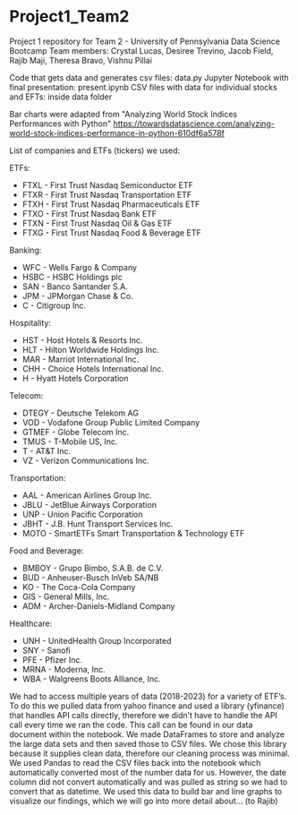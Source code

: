 # Project1_Team2
Project 1 repository for Team 2 - University of Pennsylvania Data Science Bootcamp
Team members: Crystal Lucas, Desiree Trevino, Jacob Field, Rajib Maji, Theresa Bravo, Vishnu Pillai

Code that gets data and generates csv files: data.py
Jupyter Notebook with final presentation: present.ipynb
CSV files with data for individual stocks and EFTs: inside data folder

Bar charts were adapted from "Analyzing World Stock Indices Performances with Python"
https://towardsdatascience.com/analyzing-world-stock-indices-performance-in-python-610df6a578f

List of companies and ETFs (tickers) we used:

ETFs:
* FTXL - First Trust Nasdaq Semiconductor ETF
* FTXR - First Trust Nasdaq Transportation ETF
* FTXH - First Trust Nasdaq Pharmaceuticals ETF
* FTXO - First Trust Nasdaq Bank ETF
* FTXN - First Trust Nasdaq Oil & Gas ETF
* FTXG - First Trust Nasdaq Food & Beverage ETF

Banking:
* WFC - Wells Fargo & Company
* HSBC - HSBC Holdings plc
* SAN - Banco Santander S.A.
* JPM - JPMorgan Chase & Co.
* C - Citigroup Inc.
  
Hospitality:
* HST - Host Hotels & Resorts Inc.
* HLT - Hilton Worldwide Holdings Inc.
* MAR - Marriot International Inc.
* CHH - Choice Hotels International Inc.
* H - Hyatt Hotels Corporation
  
Telecom:
* DTEGY - Deutsche Telekom AG
* VOD - Vodafone Group Public Limited Company
* GTMEF - Globe Telecom Inc.
* TMUS - T-Mobile US, Inc.
* T - AT&T Inc.
* VZ - Verizon Communications Inc.
  
Transportation:
* AAL - American Airlines Group Inc.
* JBLU - JetBlue Airways Corporation
* UNP - Union Pacific Corporation
* JBHT - J.B. Hunt Transport Services Inc.
* MOTO - SmartETFs Smart Transportation & Technology ETF
  
Food and Beverage:
* BMBOY - Grupo Bimbo, S.A.B. de C.V.
* BUD - Anheuser-Busch InVeb SA/NB
* KO - The Coca-Cola Company
* GIS - General Mills, Inc.
* ADM - Archer-Daniels-Midland Company
  
Healthcare:
* UNH - UnitedHealth Group Incorporated
* SNY - Sanofi
* PFE - Pfizer Inc.
* MRNA - Moderna, Inc.
* WBA - Walgreens Boots Alliance, Inc.

We had to access multiple years of data (2018-2023) for a variety of ETF’s. To do this we pulled data from yahoo finance and used a library (yfinance) that handles API calls directly, therefore we didn’t have to handle the API call every time we ran the code. This call can be found in our data document within the notebook. We made DataFrames to store and analyze the large data sets and then saved those to CSV files. We chose this library because it supplies clean data, therefore our cleaning process was minimal. We used Pandas to read the CSV files back into the notebook which automatically converted most of the number data for us. However, the date column did not convert automatically and was pulled as string so we had to convert that as datetime. We used this data to build bar and line graphs to visualize our findings, which we will go into more detail about... (to Rajib)

